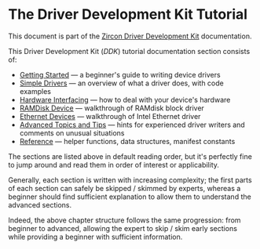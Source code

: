 

<!--
    (C) Copyright 2018 The Fuchsia Authors. All rights reserved.
    Use of this source code is governed by a BSD-style license that can be
    found in the LICENSE file.
-->

# The Driver Development Kit Tutorial

This document is part of the [Zircon Driver Development Kit](overview.md) documentation.

This Driver Development Kit (*DDK*) tutorial documentation section consists of:

*   [Getting Started](getting_started.md) &mdash; a beginner's guide to writing device drivers
*   [Simple Drivers](simple.md) &mdash; an overview of what a driver does, with code examples
*   [Hardware Interfacing](hardware.md) &mdash; how to deal with your device's hardware
*   [RAMDisk Device](ramdisk.md) &mdash; walkthrough of RAMdisk block driver
*   [Ethernet Devices](ethernet.md) &mdash; walkthrough of Intel Ethernet driver
*   [Advanced Topics and Tips](advanced.md) &mdash; hints for experienced driver writers
    and comments on unusual situations
*   [Reference](reference.md) &mdash; helper functions, data structures, manifest constants

The sections are listed above in default reading order, but it's perfectly fine
to jump around and read them in order of interest or applicability.

Generally, each section is written with increasing complexity; the first parts of each
section can safely be skipped / skimmed by experts, whereas a beginner should find
sufficient explanation to allow them to understand the advanced sections.

Indeed, the above chapter structure follows the same progression: from beginner
to advanced, allowing the expert to skip / skim early sections while providing a
beginner with sufficient information.

